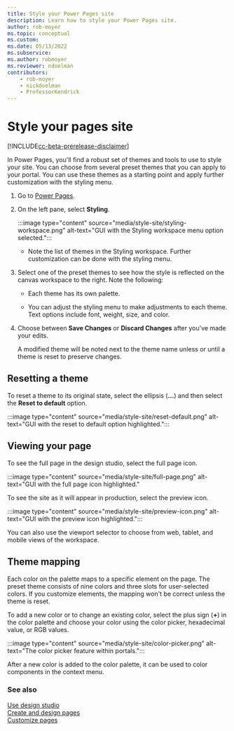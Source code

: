 ```yaml
---
title: Style your Power Pages site
description: Learn how to style your Power Pages site.
author: rob-moyer
ms.topic: conceptual
ms.custom: 
ms.date: 05/13/2022
ms.subservice:
ms.author: robmoyer 
ms.reviewer: ndoelman
contributors:
    - rob-moyer
    - nickdoelman
    - ProfessorKendrick
---
```


# Style your pages site

[!INCLUDE[cc-beta-prerelease-disclaimer](../includes/cc-beta-prerelease-disclaimer.md)]

In Power Pages, you'll find a robust set of themes and tools to use to style your site. You can choose from several preset themes that you can apply to your portal.  You can use these themes as a starting point and apply further customization with the styling menu.

1. Go to [Power Pages](https://make.powerpages.microsoft.com/).

1. On the left pane, select **Styling**.

    :::image type="content" source="media/style-site/styling-workspace.png" alt-text="GUI with the Styling workspace menu option selected.":::

    - Note the list of themes in the Styling workspace. Further customization can be done with the styling menu.

1. Select one of the preset themes to see how the style is reflected on the canvas workspace to the right. Note the following:

    - Each theme has its own palette.

    - You can adjust the styling menu to make adjustments to each theme. Text options include font, weight, size, and color.

1. Choose between **Save Changes** or **Discard Changes** after you've made your edits.

    A modified theme will be noted next to the theme name unless or until a theme is reset to preserve changes.

## Resetting a theme

To reset a theme to its original state, select the ellipsis (**...**) and then select the **Reset to default** option.

:::image type="content" source="media/style-site/reset-default.png" alt-text="GUI with the reset to default option highlighted.":::

## Viewing your page

To see the full page in the design studio, select the full page icon.

:::image type="content" source="media/style-site/full-page.png" alt-text="GUI with the full page icon highlighted."

To see the site as it will appear in production, select the preview icon.

:::image type="content" source="media/style-site/preview-icon.png" alt-text="GUI with the preview icon highlighted.":::

You can also use the viewport selector to choose from web, tablet, and mobile views of the workspace.  

## Theme mapping

Each color on the palette maps to a specific element on the page. The preset theme consists of nine colors and three slots for user-selected colors. If you customize elements, the mapping won't be correct unless the theme is reset.  

To add a new color or to change an existing color, select the plus sign (**+**) in the color palette and choose your color using the color picker, hexadecimal value, or RGB values.

:::image type="content" source="media/style-site/color-picker.png" alt-text="The color picker feature within portals.":::

After a new color is added to the color palette, it can be used to color components in the context menu.

### See also

[Use design studio](use-design-studio.md)<br>
[Create and design pages](first-page.md)  
[Customize pages](customize-pages.md)
